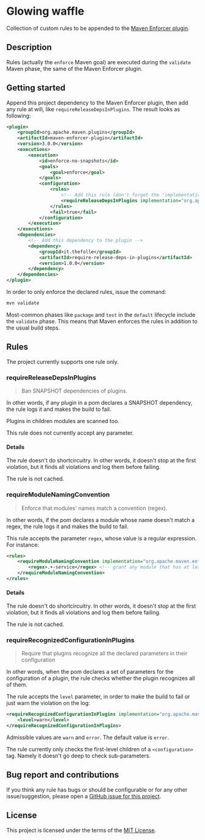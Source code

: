# Glowing waffle

Collection of custom rules to be appended to the [Maven Enforcer plugin](https://maven.apache.org/enforcer/maven-enforcer-plugin/).

## Description

Rules (actually the `enforce` Maven goal) are executed during the `validate` Maven phase, the same of the Maven Enforcer plugin.

## Getting started

Append this project dependency to the Maven Enforcer plugin, then add any rule at will, like `requireReleaseDepsInPlugins`. The result looks as following:

```xml
<plugin>
    <groupId>org.apache.maven.plugins</groupId>
    <artifactId>maven-enforcer-plugin</artifactId>
    <version>3.0.0</version>
    <executions>
        <execution>
            <id>enforce-no-snapshots</id>
            <goals>
                <goal>enforce</goal>
            </goals>
            <configuration>
                <rules>
                    <!-- Add this rule (don't forget the 'implementation' hint! ) -->
                    <requireReleaseDepsInPlugins implementation="org.apache.maven.enforcer.rule.requireReleaseDepsInPlugins" />
                </rules>
                <fail>true</fail>
            </configuration>
        </execution>
    </executions>
    <dependencies>
        <!-- Add this dependency to the plugin -->
        <dependency>
            <groupId>it.thefolle</groupId>
            <artifactId>require-release-deps-in-plugins</artifactId>
            <version>1.0.0</version>
        </dependency>
    </dependencies>
</plugin>
```

In order to only enforce the declared rules, issue the command:
```sh
mvn validate
```

Most-common phases like `package` and `test` in the `default` lifecycle include the `validate` phase. This means that Maven enforces the rules in addition to the usual build steps.

## Rules

The project currently supports one rule only.

### requireReleaseDepsInPlugins

> Ban SNAPSHOT dependencies of plugins.

In other words, if any plugin in a pom declares a SNAPSHOT dependency, the rule logs it and makes the build to fail.

Plugins in children modules are scanned too.

This rule does not currently accept any parameter.

#### Details

The rule doesn't do shortcircuitry. In other words, it doesn't stop at the first violation, but it finds all violations and log them before failing.

The rule is not cached.

### requireModuleNamingConvention

> Enforce that modules' names match a convention (regex).

In other words, if the pom declares a module whose name doesn't match a regex, the rule logs it and makes the build to fail.

This rule accepts the parameter `regex`, whose value is a regular expression. For instance:

```xml
<rules>
    <requireModuleNamingConvention implementation="org.apache.maven.enforcer.rule.requireModuleNamingConvention">
        <regex>.+-service</regex> <!-- grant any module that has at least one character before terminating with '-service' -->
    </requireModuleNamingConvention>
</rules>
```

#### Details

The rule doesn't do shortcircuitry. In other words, it doesn't stop at the first violation, but it finds all violations and log them before failing.

The rule is not cached.

### requireRecognizedConfigurationInPlugins

> Require that plugins recognize all the declared parameters in their configuration

In other words, when the pom declares a set of parameters for the configuration of a plugin, the rule checks whether the plugin recognizes all of them.

The rule accepts the `level` parameter, in order to make the build to fail or just warn the violation on the log:
```xml
<requireRecognizedConfigurationInPlugins implementation="org.apache.maven.enforcer.rule.requireRecognizedConfigurationInPlugins">
    <level>warn</level>
</requireRecognizedConfigurationInPlugins>
```
Admissible values are `warn` and `error`. The default value is `error`.

The rule currently only checks the first-level children of a `<configuration>` tag. Namely it doesn't go deep to check sub-parameters.

## Bug report and contributions

If you think any rule has bugs or should be configurable or for any other issue/suggestion, please open a [GitHub issue for this project](https://github.com/Thefolle/requireReleaseDepsInPlugins/issues).

## License

This project is licensed under the terms of the [MIT License](http://www.opensource.org/licenses/mit-license.php).